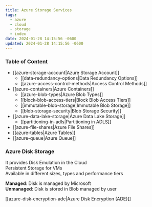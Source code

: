 ```yaml
---
title: Azure Storage Services
tags:
  - azure
  - cloud
  - storage
  - index
date: 2024-01-28 14:15:56 -0600
updated: 2024-01-28 14:15:56 -0600
---
```


### Table of Content

* [[azure-storage-account|Azure Storage Account]]
	* [[data-redundancy-options|Data Redundancy Options]]
	* [[azure-access-control-methods|Access Control Methods]]
* [[azure-containers|Azure Containers]]
	* [[azure-blob-types|Azure Blob Types]]
	* [[block-blob-access-tiers|Block Blob Access Tiers]]
	* [[immutable-blob-storage|Immutable Blob Storage]]
	* [[blob-storage-security|Blob Storage Security]]
* [[azure-data-lake-storage|Azure Data Lake Storage]]
	* [[partitioning-in-adls|Partitioning in ADLS]]
* [[azure-file-shares|Azure File Shares]]
* [[azure-tables|Azure Tables]]
* [[azure-queue|Azure Queue]]

### Azure Disk Storage

It provides Disk Emulation in the Cloud  
Persistent Storage for VMs  
Available in different sizes, types and performance tiers

**Managed**: Disk is managed by Microsoft  
**Unmanaged**: Disk is stored in Blob managed by user

[[azure-disk-encryption-ade|Azure Disk Encryption (ADE)]]

